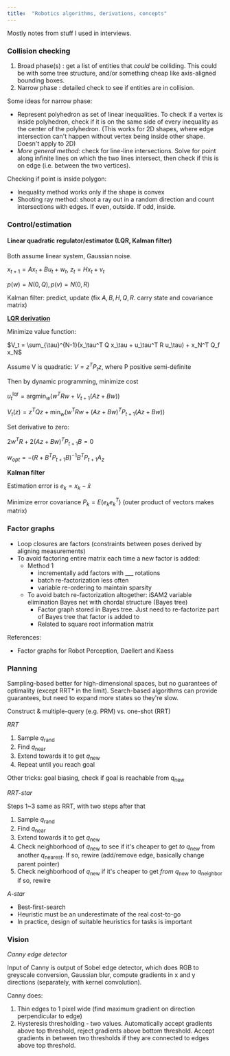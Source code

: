 ```yaml
---
title:  "Robotics algorithms, derivations, concepts"
---
```


Mostly notes from stuff I used in interviews. 

### Collision checking

1. Broad phase(s) : get a list of entities that *could* be colliding. This could be with some tree structure, and/or something cheap like axis-aligned bounding boxes.
2. Narrow phase : detailed check to see if entities are in collision.

Some ideas for narrow phase:

* Represent polyhedron as set of linear inequalities. To check if a vertex is inside polyhedron, check if it is on the same side of every inequality as the center of the polyhedron. (This works for 2D shapes, where edge intersection can't happen without vertex being inside other shape. Doesn't apply to 2D)
* _More general method_: check for line-line intersections. Solve for point along infinite lines on which the two lines intersect, then check if this is on edge (i.e. between the two vertices).

Checking if point is inside polygon:

* Inequality method works only if the shape is convex
* Shooting ray method: shoot a ray out in a random direction and count intersections with edges. If even, outside. If odd, inside.

### Control/estimation

#### Linear quadratic regulator/estimator (LQR, Kalman filter)

Both assume linear system, Gaussian noise.

$x_{t+1} = Ax_t+Bu_t+w_t,\ z_t = Hx_t + v_t$

$p(w) = N(0, Q), p(v) = N(0, R)$

Kalman filter: predict, update (fix $A,B,H, Q,R$. carry state and covariance matrix)


[**LQR derivation**](https://stanford.edu/class/ee363/lectures/dlqr.pdf)

Minimize value function:

$V_t = \sum_{\tau}^{N-1}(x_\tau^T Q x_\tau + u_\tau^T R u_\tau) + x_N^T Q_f x_N$

Assume V is quadratic: $V = z^T P_t z$, where P positive semi-definite

Then by dynamic programming, minimize cost

$u_t^\text{lqr} = \text{argmin}_w(w^T R w + V_{t+1}(Az + Bw))$

$V_t(z) = z^T Q z + \text{min}_w(w^T R w + (Az + Bw)^T P_{t+1} (Az+Bw))$

Set derivative to zero:

$2w^TR + 2(Az+Bw)^T P_{t+1}B = 0$

$w_{opt} = -(R + B^T P_{t+1} B)^{-1} B^T P_{t+1} A_z$

**Kalman filter**

Estimation error is $e_k = x_k - \hat{x}$

Minimize error covariance $P_k = E(e_k e_k^T)$ (outer product of vectors makes matrix)

### Factor graphs 

* Loop closures are factors (constraints between poses derived by aligning measurements)
* To avoid factoring entire matrix each time a new factor is added:
  - Method 1
    - incrementally add factors with ___ rotations
    - batch re-factorization less often
    - variable re-ordering to maintain sparsity
  - To avoid batch re-factorization altogether: iSAM2 variable elimination Bayes net with chordal structure (Bayes tree)
    - Factor graph stored in Bayes tree. Just need to re-factorize part of Bayes tree that factor is added to
    - Related to square root information matrix

References:

* Factor graphs for Robot Perception, Daellert and Kaess

### Planning

Sampling-based better for high-dimensional spaces, but no guarantees of optimality (except RRT* in the limit). Search-based algorithms can provide guarantees, but need to expand more states so they're slow.

Construct & multiple-query (e.g. PRM) vs. one-shot (RRT)

_RRT_

1. Sample $q_\text{rand}$
2. Find $q_\text{near}$
3. Extend towards it to get $q_\text{new}$
4. Repeat until you reach goal

Other tricks: goal biasing, check if goal is reachable from $q_\text{new}$

_RRT-star_

Steps 1~3 same as RRT, with two steps after that

1. Sample $q_\text{rand}$
2. Find $q_\text{near}$
3. Extend towards it to get $q_\text{new}$
4. Check neighborhood of $q_\text{new}$ to see if it's cheaper to get _to_ $q_\text{new}$ from another $q_\text{nearest}$. If so, rewire (add/remove edge, basically change parent pointer)
5. Check neighborhood of $q_\text{new}$ if it's cheaper to get _from_ $q_\text{new}$ to $q_\text{neighbor}$ if so, rewire

_A-star_

* Best-first-search
* Heuristic must be an underestimate of the real cost-to-go
* In practice, design of suitable heuristics for tasks is important

### Vision

_Canny edge detector_

Input of Canny is output of Sobel edge detector, which does RGB to greyscale conversion, Gaussian blur, compute gradients in x and y directions (separately, with kernel convolution).

Canny does:

1. Thin edges to 1 pixel wide (find maximum gradient on direction perpendicular to edge)
2. Hysteresis thresholding - two values. Automatically accept gradients above top threshold, reject gradients above bottom threshold. Accept gradients in between two thresholds if they are connected to edges above top threshold.
